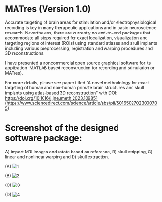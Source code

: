 # MATres (Version 1.0)

Accurate targeting of brain areas for stimulation and/or electrophysiological recording is key in many therapeutic applications and in basic neuroscience research. Nevertheless, there are currently no end-to-end packages that accommodate all steps required for exact localization, visualization and targeting regions of interest (ROIs) using standard atlases and skull implants including various preprocessing, registration and warping procedures and 3D reconstructions. 


I have presented a noncommercial open source graphical software for its application (MATLAB based reconstruction for recording and stimulation or MATres).

For more details, please see paper titled "A novel methodology for exact targeting of human and non-human primate brain structures and skull implants using atlas-based 3D reconstruction" with DOI: https://doi.org/10.1016/j.jneumeth.2023.109851
(https://www.sciencedirect.com/science/article/abs/pii/S0165027023000705)


# Screenshot of the designed software package:

A) import MRI images and rotate based on reference, B) skull stripping, C) linear and nonlinear warping and D) skull extraction.

(A)
![1](https://user-images.githubusercontent.com/130893427/232284218-2f693a16-4b76-43bd-a1c2-afd05d5ea6e9.png)

(B)
![2](https://user-images.githubusercontent.com/130893427/232284222-46a08e7a-3569-49cd-9266-1dba74e2c001.png)

(C)
![3](https://user-images.githubusercontent.com/130893427/232284228-79209b7e-3bab-43c2-b14d-f26e63bd72b7.png)

(D)
![4](https://user-images.githubusercontent.com/130893427/232284236-f30bbad6-65cf-47ce-be98-db99dd1a27c8.png)
